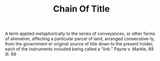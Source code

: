 ---
title: Chain Of Title
letter: C
permalink: "/definitions/bld-chain-of-title.html"
body: A term applied metaphorically to the series of conveyances, or other forms of
  alienation, affecting a particular parcel of land, arranged consecutive-ly, from
  the government or original source of title down to the present holder, each of the
  instruments included being called a “link.” Payne v. Markle, 89 III. 69
published_at: '2018-07-07'
source: Black's Law Dictionary 2nd Ed (1910)
layout: post
---